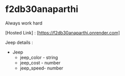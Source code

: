 # f2db30anaparthi

Always work hard

[Hosted Link] : [https://f2db30anaparthi.onrender.com]

Jeep details :
* Jeep
    * jeep_color - string
    * jeep_cost - number
    * jeep_speed- number
